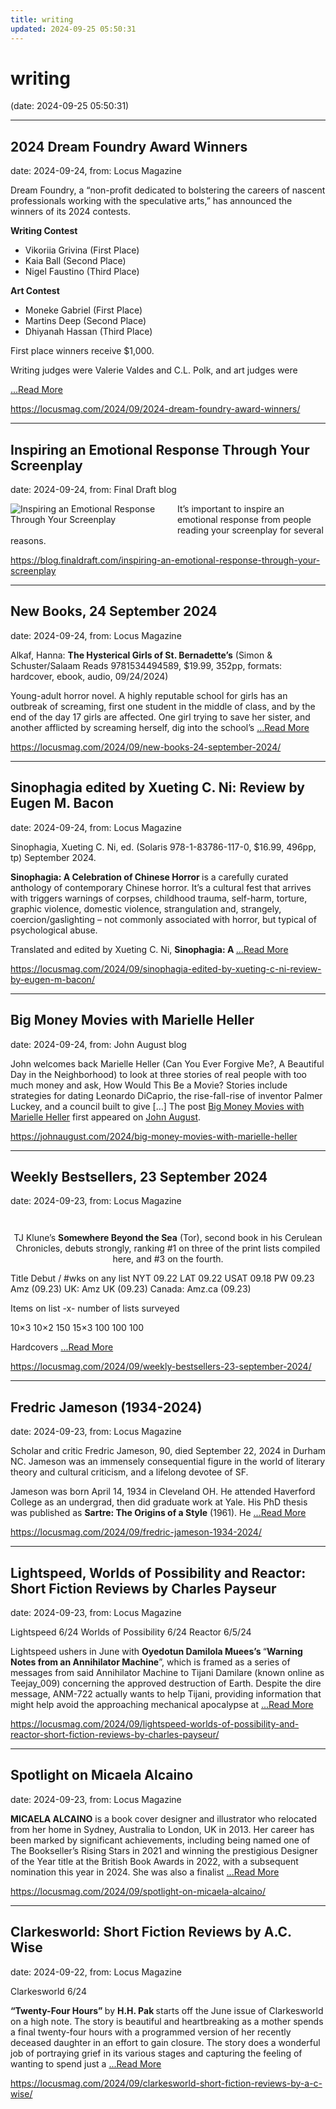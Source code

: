 ```yaml
---
title: writing
updated: 2024-09-25 05:50:31
---
```


# writing

(date: 2024-09-25 05:50:31)

---

## 2024 Dream Foundry Award Winners

date: 2024-09-24, from: Locus Magazine

<p>Dream Foundry, a &#8220;non-profit dedicated to bolstering the careers of nascent professionals working with the speculative arts,&#8221; has announced the winners of its 2024 contests.</p>
<p><strong>Writing Contest</strong></p>
<div class="mynomorebulletlist">
<ul>
<li>Vikoriia Grivina (First Place)</li>
<li>Kaia Ball (Second Place)</li>
<li>Nigel Faustino (Third Place)</li>
</ul>
<p><strong>Art Contest</strong></p>
<ul>
<li>Moneke Gabriel (First Place)</li>
<li>Martins Deep (Second Place)</li>
<li>Dhiyanah Hassan (Third Place)</li>
</ul>
<p>First place winners receive $1,000.</p>
<p>Writing judges were Valerie Valdes and C.L. Polk, and art judges were </p></div> <a href="https://locusmag.com/2024/09/2024-dream-foundry-award-winners/" class="read-more">...Read More </a> 

<https://locusmag.com/2024/09/2024-dream-foundry-award-winners/>

---

## Inspiring an Emotional Response Through Your Screenplay

date: 2024-09-24, from: Final Draft blog

<div class="hs-featured-image-wrapper"> 
 <a href="https://blog.finaldraft.com/inspiring-an-emotional-response-through-your-screenplay" title="" class="hs-featured-image-link"> <img src="https://blog.finaldraft.com/hubfs/Emotions.jpg" alt="Inspiring an Emotional Response Through Your Screenplay" class="hs-featured-image" style="width:auto !important; max-width:50%; float:left; margin:0 15px 15px 0;"> </a> 
</div> 
<p>It’s important to inspire an emotional response from people reading your screenplay for several reasons.</p> 

<https://blog.finaldraft.com/inspiring-an-emotional-response-through-your-screenplay>

---

## New Books, 24 September 2024

date: 2024-09-24, from: Locus Magazine

<p>Alkaf, Hanna: <b>The Hysterical Girls of St. Bernadette&#8217;s</b>
(Simon &#38; Schuster/Salaam Reads 9781534494589, $19.99, 352pp, formats: hardcover, ebook, audio, 09/24/2024)</p>
<p>Young-adult horror novel. A highly reputable school for girls has an outbreak of screaming, first one student in the middle of class, and by the end of the day 17 girls are affected. One girl trying to save her sister, and another afflicted by screaming herself, dig into the school&#8217;s  <a href="https://locusmag.com/2024/09/new-books-24-september-2024/" class="read-more">...Read More </a></p> 

<https://locusmag.com/2024/09/new-books-24-september-2024/>

---

## Sinophagia edited by Xueting C. Ni: Review by Eugen M. Bacon

date: 2024-09-24, from: Locus Magazine

<p>Sinophagia, Xueting C. Ni, ed. (Solaris 978-1-83786-117-0, $16.99, 496pp, tp) September 2024.</p>
<p><strong>Sinophagia: A Celebration of Chinese Horror </strong>is a carefully curated anthology of contemporary Chinese horror. It’s a cultural fest that arrives with triggers warnings of corpses, childhood trauma, self-harm, torture, graphic violence, domestic violence, strangulation and, strangely, coercion/gaslighting – not commonly associated with hor­ror, but typical of psychological abuse.</p>
<p>Translated and edited by Xueting C. Ni, <strong>Sino­phagia: A </strong> <a href="https://locusmag.com/2024/09/sinophagia-edited-by-xueting-c-ni-review-by-eugen-m-bacon/" class="read-more">...Read More </a></p> 

<https://locusmag.com/2024/09/sinophagia-edited-by-xueting-c-ni-review-by-eugen-m-bacon/>

---

## Big Money Movies with Marielle Heller

date: 2024-09-24, from: John August blog

John welcomes back Marielle Heller (Can You Ever Forgive Me?, A Beautiful Day in the Neighborhood) to look at three stories of real people with too much money and ask, How Would This Be a Movie? Stories include strategies for dating Leonardo DiCaprio, the rise-fall-rise of inventor Palmer Luckey, and a council built to give [&#8230;]
The post <a href="https://johnaugust.com/2024/big-money-movies-with-marielle-heller">Big Money Movies with Marielle Heller</a> first appeared on <a href="https://johnaugust.com">John August</a>. 

<https://johnaugust.com/2024/big-money-movies-with-marielle-heller>

---

## Weekly Bestsellers, 23 September 2024

date: 2024-09-23, from: Locus Magazine

<div style="padding: 14px 0px 0px 0px; text-align: center;">
<p>TJ Klune&#8217;s <b>Somewhere Beyond the Sea</b> (Tor), second book in his Cerulean Chronicles, debuts strongly, ranking #1 on three of the print lists compiled here, and #3 on the fourth.</p>
</div>




<p></p>



Title
Debut / #wks on any list
NYT
09.22
LAT
09.22
USAT 
09.18
PW 
09.23
Amz 
(09.23)
UK:
Amz UK 
(09.23)
Canada:
Amz.ca 
(09.23)


Items on list -x- number of lists surveyed

10&#215;3
10&#215;2
150
15&#215;3
100
100
100


Hardcovers <a href="https://locusmag.com/2024/09/weekly-bestsellers-23-september-2024/" class="read-more">...Read More </a> 

<https://locusmag.com/2024/09/weekly-bestsellers-23-september-2024/>

---

## Fredric Jameson (1934-2024)

date: 2024-09-23, from: Locus Magazine

<p>Scholar and critic Fredric Jameson, 90, died September 22, 2024 in Durham NC. Jameson was an immensely consequential figure in the world of literary theory and cultural criticism, and a lifelong devotee of SF.</p>
<p>Jameson was born April 14, 1934 in Cleveland OH. He attended Haverford College as an undergrad, then did graduate work at Yale. His PhD thesis was published as <strong>Sartre: The Origins of a Style</strong> (1961). He  <a href="https://locusmag.com/2024/09/fredric-jameson-1934-2024/" class="read-more">...Read More </a></p> 

<https://locusmag.com/2024/09/fredric-jameson-1934-2024/>

---

## Lightspeed, Worlds of Possibility and Reactor: Short Fiction Reviews by Charles Payseur

date: 2024-09-23, from: Locus Magazine

<p>Lightspeed 6/24
Worlds of Possibility 6/24
Reactor 6/5/24</p>
<p>Lightspeed ushers in June with <strong>Oyedotun Damilola Muees’s </strong>“<strong>Warning Notes from an An­nihilator Machine</strong>”, which is framed as a series of messages from said Annihilator Machine to Tijani Damilare (known online as Teejay_009) concerning the approved destruction of Earth. Despite the dire message, ANM-722 actually wants to help Tijani, providing information that might help avoid the approaching mechanical apocalypse at  <a href="https://locusmag.com/2024/09/lightspeed-worlds-of-possibility-and-reactor-short-fiction-reviews-by-charles-payseur/" class="read-more">...Read More </a></p> 

<https://locusmag.com/2024/09/lightspeed-worlds-of-possibility-and-reactor-short-fiction-reviews-by-charles-payseur/>

---

## Spotlight on Micaela Alcaino

date: 2024-09-23, from: Locus Magazine

<p></p>
<p><strong>MICAELA ALCAINO</strong> is a book cover designer and illustrator who relocated from her home in Sydney, Australia to London, UK in 2013. Her career has been marked by sig­nificant achievements, including being named one of The Bookseller’s Rising Stars in 2021 and winning the prestigious Designer of the Year title at the British Book Awards in 2022, with a sub­sequent nomination this year in 2024. She was also a finalist  <a href="https://locusmag.com/2024/09/spotlight-on-micaela-alcaino/" class="read-more">...Read More </a></p> 

<https://locusmag.com/2024/09/spotlight-on-micaela-alcaino/>

---

## Clarkesworld: Short Fiction Reviews by A.C. Wise

date: 2024-09-22, from: Locus Magazine

<p>Clarkesworld 6/24</p>
<p><strong>“Twenty-Four Hours” </strong>by <strong>H.H. Pak </strong>starts off the June issue of Clarkesworld on a high note. The story is beautiful and heartbreaking as a mother spends a final twenty-four hours with a programmed version of her recently deceased daughter in an effort to gain closure. The story does a wonderful job of portraying grief in its various stages and capturing the feeling of wanting to spend just a  <a href="https://locusmag.com/2024/09/clarkesworld-short-fiction-reviews-by-a-c-wise/" class="read-more">...Read More </a></p> 

<https://locusmag.com/2024/09/clarkesworld-short-fiction-reviews-by-a-c-wise/>

